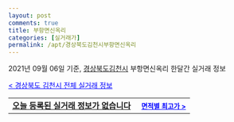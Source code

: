 ```yaml
---
layout: post
comments: true
title: 부항면신옥리
categories: [실거래가]
permalink: /apt/경상북도김천시부항면신옥리
---
```


2021년 09월 06일 기준, <a href="/apt/경상북도김천시">경상북도김천시</a> 부항면신옥리 한달간 실거래 정보

<a style="color: blue;" href="/apt/경상북도김천시">< 경상북도 김천시 전체 실거래 정보</a>
<!---- start ---->
<table>
  <tr>
    <td colspan="4" style="font-weight: bold;"><a href="/apt/경상북도김천시부항면신옥리{name_without_space}">오늘 등록된 실거래 정보가 없습니다</a> &nbsp;&nbsp;&nbsp; <a style="color: blue; font-size: smaller;" href="/apt/경상북도김천시부항면신옥리{name_without_space}">면적별 최고가 ></a></td>
  </tr>
    
</table>
<!---- end ---->
    